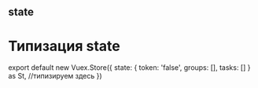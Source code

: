 ## state

# Типизация state
export default new Vuex.Store({
  state: {
    token: 'false',
    groups: [],
    tasks: []
  } as St,           //типизируем здесь
})  
  